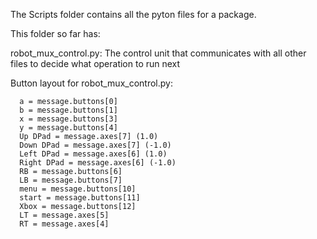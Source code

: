 The Scripts folder contains all the pyton files for a package. 

This folder so far has:

  robot_mux_control.py: The control unit that communicates with all other files to decide what operation to run next

Button layout for robot_mux_control.py:

      a = message.buttons[0]
      b = message.buttons[1]
      x = message.buttons[3]
      y = message.buttons[4]
      Up DPad = message.axes[7] (1.0)
      Down DPad = message.axes[7] (-1.0)
      Left DPad = message.axes[6] (1.0)
      Right DPad = message.axes[6] (-1.0)
      RB = message.buttons[6]
      LB = message.buttons[7]
      menu = message.buttons[10]
      start = message.buttons[11]
      Xbox = message.buttons[12]
      LT = message.axes[5]
      RT = message.axes[4]